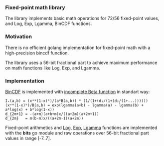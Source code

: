 ### Fixed-point math library

The library implements basic math operations for 72/56 fixed-point values, and Log, Exp, Lgamma, BinCDF functions.

### Motivation

There is no efficient golang implementation for fixed-point math with a high-precision bincdf function.

The library uses a 56-bit fractional part to achieve maximum performance on math functions like Log, Exp, and Lgamma.

### Implementation

[BinCDF](https://github.com/spacemeshos/fixed/blob/master/fixed.go#L110) is implemented with 
[incomplete Beta function](https://github.com/spacemeshos/fixed/blob/master/beta.go#L5) in standart way:   
```  
Iₓ(a,b) = (xᵃ*(1-x)ᵇ)/(a*B(a,b)) * (1/(1+(d₁/(1+(d₂/(1+...))))))   
(xᵃ*(1-x)ᵇ)/B(a,b) = exp(lgamma(a+b) - lgamma(a) - lgamma(b) + a*log(x) + b*log(1-x))   
d_{2m+1} = -(a+m)(a+b+m)x/((a+2m)(a+2m+1))   
d_{2m}   = m(b-m)x/((a+2m-1)(a+2m))   
```
Fixed-point arithmetics and 
[Log](https://github.com/spacemeshos/fixed/blob/master/log.go#L19),
[Exp](https://github.com/spacemeshos/fixed/blob/master/exp.go#L10),
[Lgamma](https://github.com/spacemeshos/fixed/blob/master/lgamma.go#L4)
functions are implemented with the **bits** go module and raw operations over 56-bit fractional part values in range [-7..7]. 
